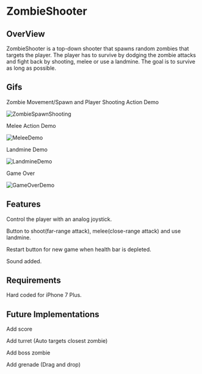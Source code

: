 # ZombieShooter

## OverView
ZombieShooter is a top-down shooter that spawns random zombies that targets the player. The player has to survive by dodging the zombie attacks and fight back by shooting, melee or use a landmine. The goal is to survive as long as possible.
## Gifs

Zombie Movement/Spawn and Player Shooting Action Demo

![ZombieSpawnShooting](https://user-images.githubusercontent.com/7001720/54134550-930eaa00-43ee-11e9-92fc-f5f852d51c21.gif)

Melee Action Demo

![MeleeDemo](https://user-images.githubusercontent.com/7001720/54134431-593da380-43ee-11e9-9e92-702b43f5a35f.gif)

Landmine Demo

![LandmineDemo](https://user-images.githubusercontent.com/7001720/54134371-3dd29880-43ee-11e9-900c-43b07bd7658f.gif)

Game Over

![GameOverDemo](https://user-images.githubusercontent.com/7001720/54134255-08c64600-43ee-11e9-898c-db697bf45fc5.gif)

## Features
 Control the player with an analog joystick.
 
 Button to shoot(far-range attack), melee(close-range attack) and use landmine.
 
 Restart button for new game when health bar is depleted.
 
 Sound added.
 
## Requirements
Hard coded for iPhone 7 Plus.

## Future Implementations
 
 Add score
 
 Add turret (Auto targets closest zombie)
 
 Add boss zombie
 
 Add grenade (Drag and drop) 
